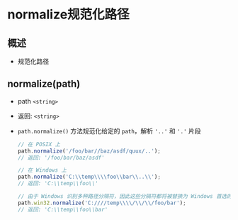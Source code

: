 # normalize规范化路径

## 概述

  - 规范化路径

## normalize(path)

  - path `<string>`

  - 返回: `<string>`

  - `path.normalize()` 方法规范化给定的 `path`，解析 `'..'` 和 `'.'` 片段

    ```javascript
    // 在 POSIX 上
    path.normalize('/foo/bar//baz/asdf/quux/..');
    // 返回: '/foo/bar/baz/asdf'
    ```

    ```javascript
    // 在 Windows 上
    path.normalize('C:\\temp\\\\foo\\bar\\..\\');
    // 返回: 'C:\\temp\\foo\\'
    ```

    ```javascript
    // 由于 Windows 识别多种路径分隔符，因此这些分隔符都将被替换为 Windows 首选的分隔符（\）：
    path.win32.normalize('C:////temp\\\\/\\/\\/foo/bar');
    // 返回: 'C:\\temp\\foo\\bar'
    ```
